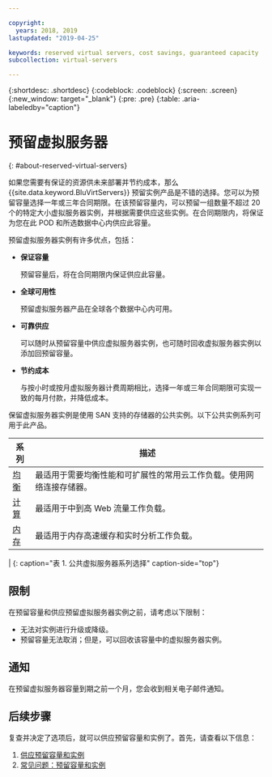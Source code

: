 ```yaml
---

copyright:
  years: 2018, 2019
lastupdated: "2019-04-25"

keywords: reserved virtual servers, cost savings, guaranteed capacity 
subcollection: virtual-servers

---
```


{:shortdesc: .shortdesc}
{:codeblock: .codeblock}
{:screen: .screen}
{:new_window: target="_blank"}
{:pre: .pre}
{:table: .aria-labeledby="caption"}

# 预留虚拟服务器
{: #about-reserved-virtual-servers}

如果您需要有保证的资源供未来部署并节约成本，那么 {{site.data.keyword.BluVirtServers}} 预留实例产品是不错的选择。您可以为预留容量选择一年或三年合同期限。在该预留容量内，可以预留一组数量不超过 20 个的特定大小虚拟服务器实例，并根据需要供应这些实例。在合同期限内，将保证为您在此 POD 和所选数据中心内供应此容量。

预留虚拟服务器实例有许多优点，包括：

* **保证容量**

    预留容量后，将在合同期限内保证供应此容量。 
    
* **全球可用性**
    
    预留虚拟服务器产品在全球各个数据中心内可用。

* **可靠供应**
   
   可以随时从预留容量中供应虚拟服务器实例，也可随时回收虚拟服务器实例以添加回预留容量。

* **节约成本**
    
    与按小时或按月虚拟服务器计费周期相比，选择一年或三年合同期限可实现一致的每月付款，并降低成本。

保留虚拟服务器实例是使用 SAN 支持的存储器的公共实例。以下公共实例系列可用于此产品。

| 系列  |描述|
| ----------------------- | -------------------------------------------------------------------------------------------------------- | 
|[均衡](/docs/vsi?topic=virtual-servers-about-virtual-server-profiles#balanced)|最适用于需要均衡性能和可扩展性的常用云工作负载。使用网络连接存储器。|
|[计算](/docs/vsi?topic=virtual-servers-about-virtual-server-profiles#compute)|最适用于中到高 Web 流量工作负载。|
|[内存](/docs/vsi?topic=virtual-servers-about-virtual-server-profiles#memory)|最适用于内存高速缓存和实时分析工作负载。
|
{: caption="表 1. 公共虚拟服务器系列选择" caption-side="top"}

## 限制 

在预留容量和供应预留虚拟服务器实例之前，请考虑以下限制：
  
  * 无法对实例进行升级或降级。
  * 预留容量无法取消；但是，可以回收该容量中的虚拟服务器实例。
    
## 通知

在预留虚拟服务器容量到期之前一个月，您会收到相关电子邮件通知。

## 后续步骤

复查并决定了选项后，就可以供应预留容量和实例了。首先，请查看以下信息：

   1. [供应预留容量和实例](/docs/vsi?topic=virtual-servers-provisioning-reserved-capacity-and-instances#provisioning-reserved-capacity-and-instances)
   2. [常见问题：预留容量和实例](/docs/vsi?topic=virtual-servers-faqs-reserved-capacity-and-instances#faqs-reserved-capacity-and-instances)
